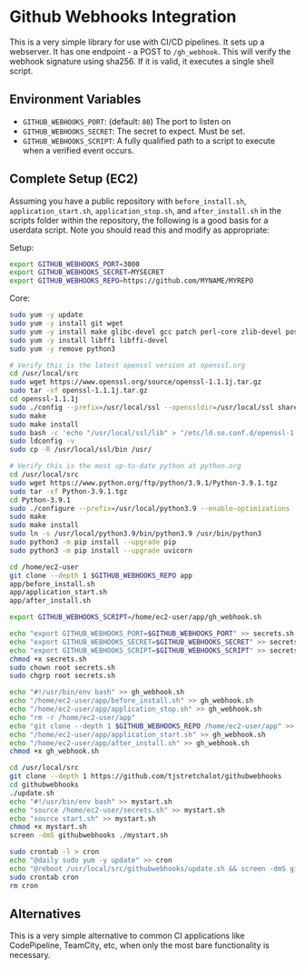 # Github Webhooks Integration

This is a very simple library for use with CI/CD pipelines. It sets up a
webserver. It has one endpoint - a POST to `/gh_webhook`. This will verify the
webhook signature using sha256. If it is valid, it executes a single shell
script.

## Environment Variables

- `GITHUB_WEBHOOKS_PORT`: (default: `80`) The port to listen on
- `GITHUB_WEBHOOKS_SECRET`: The secret to expect. Must be set.
- `GITHUB_WEBHOOKS_SCRIPT`: A fully qualified path to a script to execute when
  a verified event occurs.

## Complete Setup (EC2)

Assuming you have a public repository with `before_install.sh`,
`application_start.sh`, `application_stop.sh`, and `after_install.sh` in the
scripts folder within the repository, the following is a good basis for a
userdata script. Note you should read this and modify as appropriate:

Setup:

```sh
export GITHUB_WEBHOOKS_PORT=3000
export GITHUB_WEBHOOKS_SECRET=MYSECRET
export GITHUB_WEBHOOKS_REPO=https://github.com/MYNAME/MYREPO
```

Core:

```sh
sudo yum -y update
sudo yum -y install git wget
sudo yum -y install make glibc-devel gcc patch perl-core zlib-devel postgresql-devel
sudo yum -y install libffi libffi-devel
sudo yum -y remove python3

# Verify this is the latest openssl version at openssl.org
cd /usr/local/src
sudo wget https://www.openssl.org/source/openssl-1.1.1j.tar.gz
sudo tar -xf openssl-1.1.1j.tar.gz
cd openssl-1.1.1j
sudo ./config --prefix=/usr/local/ssl --openssldir=/usr/local/ssl shared zlib
sudo make
sudo make install
sudo bash -c 'echo "/usr/local/ssl/lib" > "/etc/ld.so.conf.d/openssl-1.1.1j.conf"'
sudo ldconfig -v
sudo cp -R /usr/local/ssl/bin /usr/

# Verify this is the most up-to-date python at python.org
cd /usr/local/src
sudo wget https://www.python.org/ftp/python/3.9.1/Python-3.9.1.tgz
sudo tar -xf Python-3.9.1.tgz
cd Python-3.9.1
sudo ./configure --prefix=/usr/local/python3.9 --enable-optimizations
sudo make
sudo make install
sudo ln -s /usr/local/python3.9/bin/python3.9 /usr/bin/python3
sudo python3 -m pip install --upgrade pip
sudo python3 -m pip install --upgrade uvicorn

cd /home/ec2-user
git clone --depth 1 $GITHUB_WEBHOOKS_REPO app
app/before_install.sh
app/application_start.sh
app/after_install.sh

export GITHUB_WEBHOOKS_SCRIPT=/home/ec2-user/app/gh_webhook.sh

echo "export GITHUB_WEBHOOKS_PORT=$GITHUB_WEBHOOKS_PORT" >> secrets.sh
echo "export GITHUB_WEBHOOKS_SECRET=$GITHUB_WEBHOOKS_SECRET" >> secrets.sh
echo "export GITHUB_WEBHOOKS_SCRIPT=$GITHUB_WEBHOOKS_SCRIPT" >> secrets.sh
chmod +x secrets.sh
sudo chown root secrets.sh
sudo chgrp root secrets.sh

echo "#!/usr/bin/env bash" >> gh_webhook.sh
echo "/home/ec2-user/app/before_install.sh" >> gh_webhook.sh
echo "/home/ec2-user/app/application_stop.sh" >> gh_webhook.sh
echo "rm -r /home/ec2-user/app"
echo "git clone --depth 1 $GITHUB_WEBHOOKS_REPO /home/ec2-user/app" >> gh_webhook.sh
echo "/home/ec2-user/app/application_start.sh" >> gh_webhook.sh
echo "/home/ec2-user/app/after_install.sh" >> gh_webhook.sh
chmod +x gh_webhook.sh

cd /usr/local/src
git clone --depth 1 https://github.com/tjstretchalot/githubwebhooks
cd githubwebhooks
./update.sh
echo "#!/usr/bin/env bash" >> mystart.sh
echo "source /home/ec2-user/secrets.sh" >> mystart.sh
echo "source start.sh" >> mystart.sh
chmod +x mystart.sh
screen -dmS githubwebhooks ./mystart.sh

sudo crontab -l > cron
echo "@daily sudo yum -y update" >> cron
echo "@reboot /usr/local/src/githubwebhooks/update.sh && screen -dmS githubwebhooks /usr/local/src/githubwebhooks/mystart.sh" >> cron
sudo crontab cron
rm cron
```

## Alternatives

This is a very simple alternative to common CI applications like CodePipeline,
TeamCity, etc, when only the most bare functionality is necessary.
